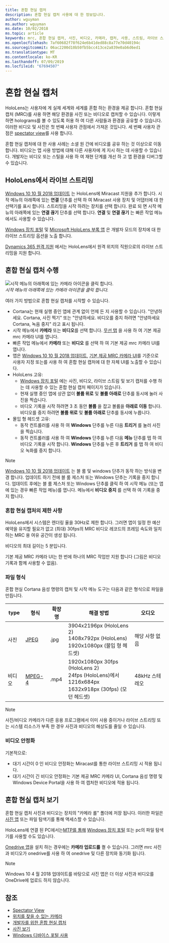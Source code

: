 ```yaml
---
title: 혼합 현실 캡처
description: 혼합 현실 캡처 사용에 대 한 정보입니다.
author: wguyman
ms.author: wguyman
ms.date: 10/02/2018
ms.topic: article
keywords: mrc, 혼합 현실 캡처, 사진, 비디오, 카메라, 캡처, 사용, 스트림, 라이브 스트림, 데모
ms.openlocfilehash: 7af60682f78f624e6b41ded88c8a77e70d40194c
ms.sourcegitcommit: 06ac2200d10b50fb5bcc413ce2a839e0ab6d6ed1
ms.translationtype: MT
ms.contentlocale: ko-KR
ms.lasthandoff: 07/09/2019
ms.locfileid: "67694507"
---
```

# <a name="mixed-reality-capture"></a>혼합 현실 캡처

HoloLens는 사용자에 게 실제 세계와 세계를 혼합 하는 환경을 제공 합니다. 혼합 현실 캡처 (MRC)를 사용 하면 해당 환경을 사진 또는 비디오로 캡처할 수 있습니다. 이렇게 하면 holograms를 볼 수 있도록 허용 하 여 다른 사람들과 환경을 공유할 수 있습니다. 이러한 비디오 및 사진은 첫 번째 사용자 관점에서 가져온 것입니다. 세 번째 사용자 관점은 [spectator view](spectator-view.md)를 사용 합니다.

혼합 현실 캡처에 대 한 사용 사례는 소셜 원 간에 비디오를 공유 하는 것 이상으로 이동 합니다. 비디오는 앱 사용 방법에 대해 다른 사용자에 게 지시 하는 데 사용할 수 있습니다. 개발자는 비디오 또는 스틸을 사용 하 여 재현 단계를 개선 하 고 앱 환경을 디버그할 수 있습니다.

## <a name="live-streaming-from-hololens"></a>HoloLens에서 라이브 스트리밍

[Windows 10 10 월 2018 업데이트](release-notes-october-2018.md) 는 HoloLens에 Miracast 지원을 추가 합니다. 시작 메뉴의 아래쪽에 있는 **연결** 단추를 선택 하 여 Miracast 사용 장치 및 어댑터에 대 한 선택기를 표시 합니다. 스트리밍을 시작 하려는 장치를 선택 합니다. 완료 되 면 시작 메뉴의 아래쪽에 있는 **연결 끊기** 단추를 선택 합니다.  **연결** 및 **연결 끊기** 는 빠른 작업 메뉴 에서도 사용할 수 있습니다.

[Windows 장치 포털](using-the-windows-device-portal.md) 및 [Microsoft HoloLens 부록 앱](https://www.microsoft.com/store/productId/9NBLGGH4QWNX) 은 개발자 모드의 장치에 대 한 라이브 스트리밍 옵션을 노출 합니다.

[Dynamics 365 원격 지원](https://dynamics.microsoft.com/en-us/mixed-reality/remote-assist) 에서는 HoloLens에서 원격 위치의 직원으로의 라이브 스트리밍을 지원 합니다.

## <a name="taking-mixed-reality-captures"></a>혼합 현실 캡처 수행

![시작 메뉴의 아래쪽에 있는 카메라 아이콘을 클릭 합니다.](images/cameraiconinpins-300px.png)<br>
*시작 메뉴의 아래쪽에 있는 카메라 아이콘을 클릭 합니다.*

여러 가지 방법으로 혼합 현실 캡처를 시작할 수 있습니다.
* Cortana는 현재 실행 중인 앱에 관계 없이 언제 든 지 사용할 수 있습니다. "안녕하세요. Cortana, 사진 찍기" 또는 "안녕하세요. 비디오를 중지 하려면 "안녕하세요 Cortana, 녹음 중지" 라고 표시 됩니다.
* 시작 메뉴에서 **카메라** 또는 **비디오**를 선택 합니다. [무선 탭](gestures.md#air-tap) 을 사용 하 여 기본 제공 mrc 카메라 UI를 엽니다.
* 빠른 작업 메뉴에서 **카메라** 또는 **비디오** 를 선택 하 여 기본 제공 mrc 카메라 UI를 엽니다.
* 앱은 [Windows 10 10 월 2018 업데이트](release-notes-october-2018.md), [기본 제공 MRC 카메라 UI](mixed-reality-capture-for-developers.md)를 기준으로 사용자 지정 또는를 사용 하 여 혼합 현실 캡처에 대 한 자체 UI를 노출할 수 있습니다.
* HoloLens 고유: 
    * [Windows 장치 포털](using-the-windows-device-portal.md) 에는 사진, 비디오, 라이브 스트림 및 보기 캡처를 수행 하는 데 사용할 수 있는 혼합 현실 캡처 페이지가 있습니다.
    * 현재 실행 중인 앱에 상관 없이 **볼륨 위로** 및 **볼륨 아래로** 단추를 동시에 눌러 사진을 찍습니다.
    * 비디오 기록을 시작 하려면 3 초 동안 **볼륨** 을 잡고 볼륨을 **아래로 이동** 합니다. 비디오를 중지 하려면 **볼륨 위로** 및 **볼륨 아래로** 단추를 동시에 누릅니다.
* 몰입 형 헤드셋 고유: 
    * 동작 컨트롤러를 사용 하 여 **Windows** 단추를 누른 다음 **트리거** 를 눌러 사진을 찍습니다. 
    * 동작 컨트롤러를 사용 하 여 **Windows** 단추를 누른 다음 **메뉴** 단추를 탭 하 여 비디오 기록을 시작 합니다. **Windows** 단추를 누른 후 **트리거** 를 탭 하 여 비디오 녹화를 중지 합니다.
    
>[!NOTE]
>[Windows 10 10 월 2018 업데이트](release-notes-october-2018.md) 는 블 룸 및 windows 단추가 동작 하는 방식을 변경 합니다. 업데이트 하기 전에 블 룸 제스처 또는 Windows 단추는 기록을 중지 합니다. 업데이트 후에는 블 룸 제스처 또는 Windows 단추를 클릭 하 여 시작 메뉴 (또는 앱에 있는 경우 빠른 작업 메뉴)를 엽니다. 메뉴에서 **비디오 중지** 를 선택 하 여 기록을 중지 합니다.

### <a name="limitations-of-mixed-reality-capture"></a>혼합 현실 캡처의 제한 사항

HoloLens에서 시스템은 렌더링 율을 30Hz로 제한 합니다. 그러면 앱이 일정 한 예산 예약을 유지할 필요가 없고 (최대) 30fps의 MRC 비디오 레코드의 프레임 속도와 일치 하는 MRC 용 여유 공간이 생성 됩니다.

비디오의 최대 길이는 5 분입니다.

기본 제공 MRC 카메라 UI는 한 번에 하나의 MRC 작업만 지원 합니다 (그림은 비디오 기록과 함께 사용할 수 없음).

### <a name="file-formats"></a>파일 형식

혼합 현실 Cortana 음성 명령의 캡처 및 시작 메뉴 도구는 다음과 같은 형식으로 파일을 만듭니다.

|  type  |  형식  |  확장명  |  해결 방법  |  오디오 | 
|----------|----------|----------|----------|----------|
|  사진  |  [JPEG](https://en.wikipedia.org/wiki/JPEG)  |  .jpg  |  3904x2196px (HoloLens 2)<br> 1408x792px (HoloLens)<br> 1920x1080px (몰입 형 헤드셋) |  해당 사항 없음 | 
|  비디오  |  [MPEG-4](https://en.wikipedia.org/wiki/MPEG-4)  |  .mp4  |  1920x1080px 30fps (HoloLens 2)<br> 24fps (HoloLens)에서 1216x684px<br> 1632x918px (30fps) (모던 헤드셋) |  48kHz 스테레오 | 

>[!NOTE]
>사진/비디오 카메라가 다른 응용 프로그램에서 이미 사용 중이거나 라이브 스트리밍 또는 시스템 리소스가 부족 한 경우 사진과 비디오의 해상도를 줄일 수 있습니다.

### <a name="video-stabilization"></a>비디오 안정화

기본적으로:
* 대기 시간이 0 인 비디오 안정화는 Miracast를 통한 라이브 스트리밍 시 적용 됩니다.
* 대기 시간이 긴 비디오 안정화는 기본 제공 MRC 카메라 UI, Cortana 음성 명령 및 Windows Device Portal을 사용 하 여 캡처한 비디오에 적용 됩니다.

## <a name="viewing-mixed-reality-captures"></a>혼합 현실 캡처 보기

혼합 현실 캡처 사진과 비디오는 장치의 "카메라 롤" 폴더에 저장 됩니다. 이러한 파일은 [사진 앱](see-your-photos.md#photos-app) 또는 파일 탐색기를 통해 액세스할 수 있습니다.

HoloLens에 연결 된 PC에서는[MTP를 통해](release-notes-april-2018.md#new-features-for-hololens) [Windows 장치 포털](using-the-windows-device-portal.md#mixed-reality-capture) 또는 pc의 파일 탐색기를 사용할 수도 있습니다.

[Onedrive 앱](https://www.microsoft.com/p/onedrive/9wzdncrfj1p3)을 설치 하는 경우에는 **카메라 업로드를** 켤 수 있습니다. 그러면 mrc 사진과 비디오가 onedrive를 사용 하 여 onedrive 및 다른 장치와 동기화 됩니다.

>[!NOTE]
>Windows 10 4 월 2018 업데이트를 바탕으로 사진 앱은 더 이상 사진과 비디오를 OneDrive에 업로드 하지 않습니다.

## <a name="see-also"></a>참조
* [Spectator View](spectator-view.md)
* [위치를 찾을 수 있는 카메라](locatable-camera.md)
* [개발자를 위한 혼합 현실 캡처](mixed-reality-capture-for-developers.md)
* [사진 보기](see-your-photos.md)
* [Windows 디바이스 포털 사용](using-the-windows-device-portal.md)
